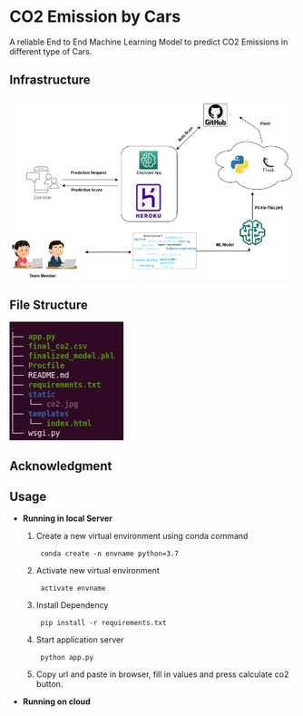# CO2 Emission by Cars
A reliable End to End Machine Learning Model to predict CO2 Emissions in different type of Cars. 

## Infrastructure

![](C02_Arch_Diagram.png)

## File Structure 

![](file_tree.png)

## Acknowledgment


## Usage

* <b>Running in local Server</b>

	1. Create a new virtual environment using conda command 
	
		    conda create -n envname python=3.7
		    
    2. Activate new virtual environment
    
          	activate envname
            
    3. Install Dependency
    
          	pip install -r requirements.txt
            
    4. Start application server
    
           	python app.py
            
    5. Copy url and paste in browser, fill in values and press calculate co2 button.
    
* <b>Running on cloud</b>


